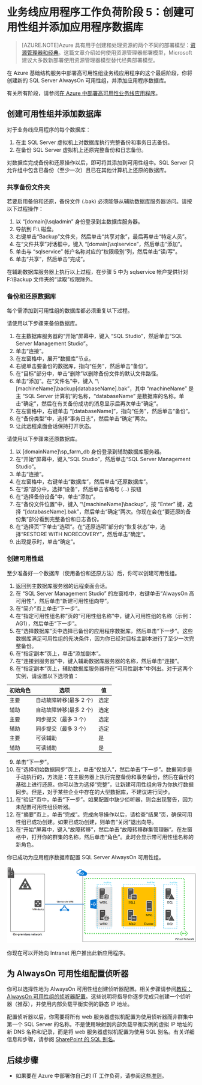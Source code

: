 <!-- not suitable for Mooncake -->

<properties 
	pageTitle="业务线应用程序（阶段 5）| Azure" 
	description="在 Azure 的业务线应用程序阶段 5 中创建可用性组并向其中添加应用程序数据库。" 
	documentationCenter=""
	services="virtual-machines-windows" 
	authors="JoeDavies-MSFT" 
	manager="timlt" 
	editor=""
	tags="azure-resource-manager"/>

<tags
	ms.service="virtual-machines-windows"
	ms.date="05/04/2016"
	wacn.date="06/29/2016"/>

# 业务线应用程序工作负荷阶段 5：创建可用性组并添加应用程序数据库

> [AZURE.NOTE]Azure 具有用于创建和处理资源的两个不同的部署模型：[资源管理器和经典](/documentation/articles/resource-manager-deployment-model)。这篇文章介绍如何使用资源管理器部署模型，Microsoft 建议大多数新部署使用资源管理器模型替代经典部署模型。

在 Azure 基础结构服务中部署高可用性组业务线应用程序的这个最后阶段，你将创建新的 SQL Server AlwaysOn 可用性组，并添加应用程序数据库。

有关所有阶段，请参阅[在 Azure 中部署高可用性业务线应用程序](/documentation/articles/virtual-machines-windows-lob-overview)。

## 创建可用性组并添加数据库

对于业务线应用程序的每个数据库：

1.	在主 SQL Server 虚拟机上对数据库执行完整备份和事务日志备份。
2.	在备份 SQL Server 虚拟机上还原完整备份和日志备份。

对数据库完成备份和还原操作以后，即可将其添加到可用性组中。SQL Server 只允许组中包含已备份（至少一次）且已在其他计算机上还原的数据库。

### 共享备份文件夹

若要启用备份和还原，备份文件 (.bak) 必须能够从辅助数据库服务器访问。请按以下过程操作：

1.	以 “[domain]\\sqladmin” 身份登录到主数据库服务器。 
2.	导航到 F:\\ 磁盘。 
3.	右键单击“Backup”文件夹，然后单击“共享对象”，最后再单击“特定人员”。
4.	在“文件共享”对话框中，键入 “[domain]\\sqlservice”，然后单击“添加”。
5.	单击与 “sqlservice” 帐户名称对应的“权限级别”列，然后单击“读/写”。 
6.	单击“共享”，然后单击“完成”。

在辅助数据库服务器上执行以上过程，在步骤 5 中为 sqlservice 帐户提供针对 F:\\Backup 文件夹的“读取”权限除外。

### 备份和还原数据库

每个需添加到可用性组的数据库都必须重复以下过程。

请使用以下步骤来备份数据库。

1.	在主数据库服务器的“开始”屏幕中，键入 “SQL Studio”，然后单击“SQL Server Management Studio”。
2.	单击“连接”。
3.	在左窗格中，展开“数据库”节点。
4.	右键单击要备份的数据库，指向“任务”，然后单击“备份”。
5.	在“目标”部分中，单击“删除”以删除备份文件的默认文件路径。
6.	单击“添加”。在“文件名”中，键入 “\\[machineName]\\backup[databaseName].bak”，其中 “machineName” 是主 “SQL Server 计算机”的名称，“databaseName” 是数据库的名称。单击“确定”，然后在有关备份成功的消息显示后再次单击“确定”。
7.	在左窗格中，右键单击 “[databaseName]”，指向“任务”，然后单击“备份”。
8.	在“备份类型”中，选择“事务日志”，然后单击“确定”两次。
9.	让此远程桌面会话保持打开状态。

请使用以下步骤来还原数据库。

1.	以 [domainName]\\sp\_farm\_db 身份登录到辅助数据库服务器。
2.	在“开始”屏幕中，键入“SQL Studio”，然后单击“SQL Server Management Studio”。
3.	单击“连接”。
4.	在左窗格中，右键单击“数据库”，然后单击“还原数据库”。
5.	在“源”部分中，选择“设备”，然后单击省略号 (...) 按钮
6.	在“选择备份设备”中，单击“添加”。
7.	在“备份文件位置”中，键入 “\\[machineName]\\backup”，按 “Enter” 键，选择 “[databaseName].bak”，然后单击“确定”两次。你现在会在“要还原的备份集”部分看到完整备份和日志备份。
8.	在“选择页”下单击“选项”。在“还原选项”部分的“恢复状态”中，选择“RESTORE WITH NORECOVERY”，然后单击“确定”。 
9.	出现提示时，单击“确定”。

### 创建可用性组

至少准备好一个数据库（使用备份和还原方法）后，你可以创建可用性组。

1.	返回到主数据库服务器的远程桌面会话。
2.	在 “SQL Server Management Studio” 的左窗格中，右键单击“AlwaysOn 高可用性”，然后单击“新建可用性组向导”。
3.	在“简介”页上单击“下一步”。 
4.	在“指定可用性组名称”页的“可用性组名称”中，键入可用性组的名称（示例：AG1），然后单击“下一步”。
5.	在“选择数据库”页中选择已备份的应用程序数据库，然后单击“下一步”。这些数据库满足可用性组的先决条件，因为你已经对目标主副本进行了至少一次完整备份。
6.	在“指定副本”页上，单击“添加副本”。
7.	在“连接到服务器”中，键入辅助数据库服务器的名称，然后单击“连接”。 
8.	在“指定副本”页上，辅助数据库服务器将在“可用性副本”中列出。对于这两个实例，请设置以下选项值： 

初始角色 | 选项 | 值 
--- | --- | ---
主要 | 自动故障转移(最多 2 个) | 选定
辅助 | 自动故障转移(最多 2 个) | 选定
主要 | 同步提交（最多 3 个） | 选定
辅助 | 同步提交（最多 3 个） | 选定
主要 | 可读辅助 | 是
辅助 | 可读辅助 | 是
		
9.	单击“下一步”。
10.	在“选择初始数据同步”页上，单击“仅加入”，然后单击“下一步”。数据同步是手动执行的，方法是：在主服务器上执行完整备份和事务备份，然后在备份的基础上进行还原。你可以改为选择“完整”，让新建可用性组向导为你执行数据同步。但是，对于某些企业中存在的大型数据库，不建议进行同步。
11.	在“验证”页中，单击“下一步”。如果配置中缺少侦听器，则会出现警告，因为未配置可用性组侦听器。 
12.	在“摘要”页上，单击“完成”。完成向导操作以后，请检查“结果”页，确保可用性组已成功创建。如果已成功创建，则单击“关闭”退出向导。 
13.	在“开始”屏幕中，键入“故障转移”，然后单击“故障转移群集管理器”。在左窗格中，打开你的群集的名称，然后单击“角色”。此时会显示带可用性组名称的新角色。

你已成功为应用程序数据库配置 SQL Server AlwaysOn 可用性组。

![](./media/virtual-machines-windows-ps-lob-ph5/workload-lobapp-phase4.png)

你现在可以开始向 Intranet 用户推出此新应用程序。

## 为 AlwaysOn 可用性组配置侦听器

你可以选择性地为 AlwaysOn 可用性组创建侦听器配置。相关步骤请参阅[教程：AlwaysOn 可用性组的侦听器配置](/documentation/articles/virtual-machines-windows-classic-ps-sql-int-listener)。这些说明将指导你逐步完成只创建一个侦听器（推荐），并使用内部负载平衡实例的静态 IP 地址。

配置侦听器以后，你需要将所有 web 服务器虚拟机配置为使用侦听器而非群集中第一个 SQL Server 的名称。不是使用映射到内部负载平衡实例的虚拟 IP 地址的新 DNS 名称和记录，而是将 web 服务器虚拟机配置为使用 SQL 别名。有关详细信息和步骤，请参阅 [SharePoint 的 SQL 别名](http://blogs.msdn.com/b/priyo/archive/2013/09/13/sql-alias-for-sharepoint.aspx)。

## 后续步骤

- 如果要在 Azure 中部署你自己的 IT 工作负荷，请参阅这些[准则](/documentation/articles/virtual-machines-windows-infrastructure-service-guidelines)。

<!---HONumber=Mooncake_0411_2016-->